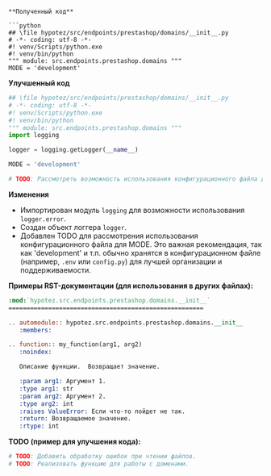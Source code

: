 ```
**Полученный код**

```python
## \file hypotez/src/endpoints/prestashop/domains/__init__.py
# -*- coding: utf-8 -*-
#! venv/Scripts/python.exe
#! venv/bin/python
""" module: src.endpoints.prestashop.domains """
MODE = 'development'
```

**Улучшенный код**

```python
## \file hypotez/src/endpoints/prestashop/domains/__init__.py
# -*- coding: utf-8 -*-
#! venv/Scripts/python.exe
#! venv/bin/python
""" module: src.endpoints.prestashop.domains """
import logging

logger = logging.getLogger(__name__)

MODE = 'development'

# TODO: Рассмотреть возможность использования конфигурационного файла для MODE
```

**Изменения**

* Импортирован модуль `logging` для возможности использования `logger.error`.
* Создан объект логгера `logger`.
* Добавлен TODO для рассмотрения использования конфигурационного файла для MODE.  Это важная рекомендация, так как 'development' и т.п. обычно хранятся в конфигурационном файле (например, `.env` или `config.py`) для лучшей организации и поддерживаемости.


**Примеры RST-документации (для использования в других файлах):**

```rst
:mod:`hypotez.src.endpoints.prestashop.domains.__init__`
======================================================

.. automodule:: hypotez.src.endpoints.prestashop.domains.__init__
   :members:
```

```rst
.. function:: my_function(arg1, arg2)
   :noindex:

   Описание функции.  Возвращает значение.

   :param arg1: Аргумент 1.
   :type arg1: str
   :param arg2: Аргумент 2.
   :type arg2: int
   :raises ValueError: Если что-то пойдет не так.
   :return: Возвращаемое значение.
   :rtype: int
```

**TODO (пример для улучшения кода):**

```python
# TODO: Добавить обработку ошибок при чтении файлов.
# TODO: Реализовать функцию для работы с доменами.
```

